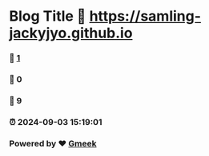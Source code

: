 # Blog Title :link: https://samling-jackyjyo.github.io 
### :page_facing_up: [1](https://samling-jackyjyo.github.io/tag.html) 
### :speech_balloon: 0 
### :hibiscus: 9 
### :alarm_clock: 2024-09-03 15:19:01 
### Powered by :heart: [Gmeek](https://github.com/Meekdai/Gmeek)
